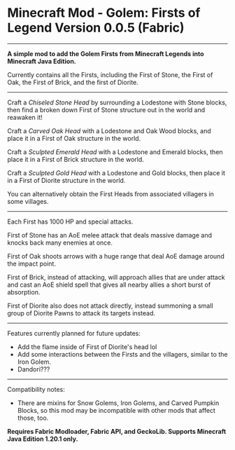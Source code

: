 # Minecraft Mod - Golem: Firsts of Legend Version 0.0.5 (Fabric)

---

**A simple mod to add the Golem Firsts from Minecraft Legends into Minecraft Java Edition.**

Currently contains all the Firsts, including the First of Stone, the First of Oak, the First of Brick, and the first of Diorite.

---

Craft a *Chiseled Stone Head* by surrounding a Lodestone with Stone blocks, then find a broken down First of Stone structure out in the world and reawaken it!

Craft a *Carved Oak Head* with a Lodestone and Oak Wood blocks, and place it in a First of Oak structure in the world.

Craft a *Sculpted Emerald Head* with a Lodestone and Emerald blocks, then place it in a First of Brick structure in the world.

Craft a *Sculpted Gold Head* with a Lodestone and Gold blocks, then place it in a First of Diorite structure in the world.

You can alternatively obtain the First Heads from associated villagers in some villages.

---

Each First has 1000 HP and special attacks.

First of Stone has an AoE melee attack that deals massive damage and knocks back many enemies at once.

First of Oak shoots arrows with a huge range that deal AoE damage around the impact point.

First of Brick, instead of attacking, will approach allies that are under attack and cast an AoE shield spell that gives all nearby allies a short burst of absorption.

First of Diorite also does not attack directly, instead summoning a small group of Diorite Pawns to attack its targets instead.

---

Features currently planned for future updates:
+ Add the flame inside of First of Diorite's head lol
+ Add some interactions between the Firsts and the villagers, similar to the Iron Golem.
+ Dandori???

---

Compatibility notes:
+ There are mixins for Snow Golems, Iron Golems, and Carved Pumpkin Blocks, so this mod may be incompatible with other mods that affect those, too.

**Requires Fabric Modloader, Fabric API, and GeckoLib. Supports Minecraft Java Edition 1.20.1 only.**